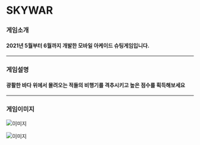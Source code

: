 # SKYWAR
### 게임소개 
#### 2021년 5월부터 6월까지 개발한 모바일 아케이드 슈팅게임입니다.
----------
### 게임설명
#### 광활한 바다 위에서 몰려오는 적들의 비행기를 격추시키고 높은 점수를 획득해보세요
----------
### 게임이미지

![이미지](https://cdn.discordapp.com/attachments/1031870281893031999/1084338647534411888/image.png)

![이미지](https://cdn.discordapp.com/attachments/1031870281893031999/1084339833809412186/image.png)
